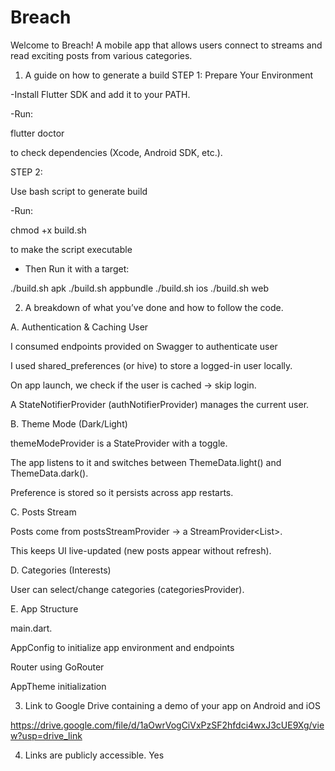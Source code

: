 # Breach
Welcome to Breach!
A mobile app that allows users connect to streams and read exciting posts from various categories.




1. A guide on how to generate a build 
STEP 1: 
Prepare Your Environment

-Install Flutter SDK and add it to your PATH.

-Run:

flutter doctor

to check dependencies (Xcode, Android SDK, etc.).

STEP 2:

Use bash script to generate build

-Run:

chmod +x build.sh

to make the script executable

- Then Run it with a target:

./build.sh apk
./build.sh appbundle
./build.sh ios
./build.sh web


2. A breakdown of what you’ve done and how to follow the code.

A. Authentication & Caching User

I consumed endpoints provided on Swagger to authenticate user

I used shared_preferences (or hive) to store a logged-in user locally.

On app launch, we check if the user is cached → skip login.

A StateNotifierProvider (authNotifierProvider) manages the current user.

B. Theme Mode (Dark/Light)

themeModeProvider is a StateProvider<ThemeMode> with a toggle.

The app listens to it and switches between ThemeData.light() and ThemeData.dark().

Preference is stored so it persists across app restarts.

C. Posts Stream

Posts come from postsStreamProvider → a StreamProvider<List<Post>>.

This keeps UI live-updated (new posts appear without refresh).

D. Categories (Interests)

User can select/change categories (categoriesProvider).


E. App Structure

main.dart.

AppConfig to initialize app environment and endpoints

Router using GoRouter

AppTheme initialization





3. Link to Google Drive containing a demo of your app on Android and iOS 

https://drive.google.com/file/d/1aOwrVogCiVxPzSF2hfdci4wxJ3cUE9Xg/view?usp=drive_link



4. Links are publicly accessible.
Yes



